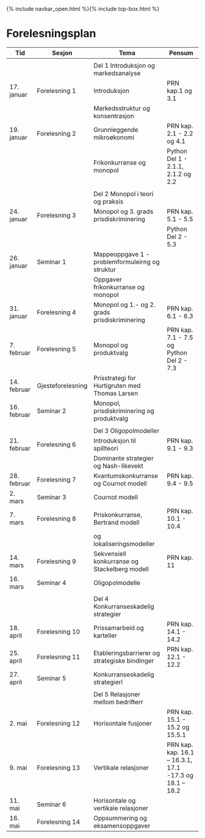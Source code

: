 {% include navbar_open.html %}{% include top-box.html %}

# Forelesningsplan  



| Tid        | Sesjon       | Tema                   | Pensum         |
|------------|--------------|------------------------|----------------|
|   |    |   |   |
|            |  |Del 1 Introduksjon og markedsanalyse|    |
|17. januar  |Forelesning 1 |Introduksjon            |PRN kap.1 og 3.1
|            |              |Markedsstruktur og konsentrasjon              
|19. januar  |Forelesning 2 |Grunnleggende mikroøkonomi|PRN kap. 2.1 - 2.2 og 4.1|
|            |              |Frikonkurranse og monopol|Python Del 1 - 2.1.1, 2.1.2 og 2.2|
|  |   |   |
|            |              |Del 2 Monopol i teori og praksis|    |
|24. januar  |Forelesning 3 |Monopol og 3. grads prisdiskriminering            |PRN kap. 5.1 - 5.5|  
|            |              |                                |Python Del 2 - 5.3|
|26. januar  |Seminar 1 |Mappeoppgave 1 - problemformuleirng og struktur ||
|            |          | Oppgaver frikonkurranse og monopol|
|31. januar |Forelesning 4|Monopol og 1.- og 2. grads prisdiskriminering|PRN kap. 6.1 - 6.3|    
|7. februar |Forelesning 5|Monopol og produktvalg|PRN kap. 7.1 - 7.5 og Python Del 2 - 7.3|   
|14. februar |Gjesteforelesning |Prisstrategi for Hurtigruten med Thomas Larsen ||   
|16. februar |Seminar 2|Monopol, prisdiskriminering og produktvalg||   
|  |   |   |
|            |              |Del 3 Oligopolmodeller|    |
|21. februar|Forelesning 6 |Introduksjon til spillteori           |PRN kap. 9.1 - 9.3|
|            |              |Dominante strategier og Nash-likevekt             
|28. februar  |Forelesning 7 |Kvantumskonkurranse og Cournot modell |PRN kap. 9.4 - 9.5|
|2. mars |Seminar 3|Cournot modell||    
|7. mars |Forelesning 8|Priskonkurranse, Bertrand modell |PRN kap. 10.1 - 10.4|   
|   |   |og lokaliseringsmodeller|
|14. mars |Forelesning 9 |Sekvensiell konkurranse og Stackelberg modell |PRN kap. 11|   
|16. mars |Seminar 4|Oligopolmodelle|| 
|   |   |
|            |              |Del 4 Konkurranseskadelig strategier|    |
|18. april|Forelesning 10 |Prissamarbeid og karteller          |PRN kap. 14.1 - 14.2|          
|25. april  |Forelesning 11 |Etableringsbarrierer og strategiske bindinger   |PRN kap. 12.1 - 12.2|
|27. april |Seminar 5|Konkurranseskadelig strategierl||    
|   |   | 
|      |      |Del 5 Relasjoner mellom bedrifterr|    |
|2. mai|Forelesning 12 |Horisontale fusjoner          |PRN kap. 15.1 - 15.2 og 15.5.1|          
|9. mai  |Forelesning 13 |Vertikale relasjoner |PRN kap. kap. 16.1 – 16.3.1, 17.1 -17.3 og 18.1 – 18.2|
|11. mai |Seminar 6|Horisontale og vertikale relasjoner||    
|16. mai |Forelesning 14|Oppsummering og eksamensoppgaver ||   
